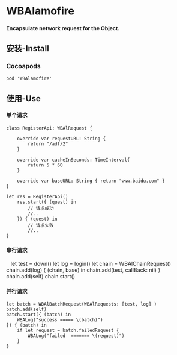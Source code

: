# WBAlamofire
#### Encapsulate network request for the Object.

## 安装-Install
### Cocoapods

    pod 'WBAlamofire'

## 使用-Use

#### 单个请求
    class RegisterApi: WBAlRequest {
    
        override var requestURL: String {
            return "/adf/2"
        }
        
        override var cacheInSeconds: TimeInterval{
            return 5 * 60
        }
        
        override var baseURL: String { return "www.baidu.com" }
    }
    
    let res = RegisterApi()
        res.start({ (quest) in
            // 请求成功
            //..
        }) { (quest) in
            // 请求失败
            //..
    }
    
#### 串行请求
    let test = down()
    let log = login()
    let chain = WBAlChainRequest()
    chain.add(log) { (chain, base) in
        chain.add(test, callBack: nil)
    }
    chain.add(self)
    chain.start()
    
#### 并行请求
    let batch = WBAlBatchRequest(WBAlRequests: [test, log] )
    batch.add(self)
    batch.start({ (batch) in
        WBALog("success ===== \(batch)")
    }) { (batch) in
        if let request = batch.failedRequest {
            WBALog("failed  ======= \(request)")
        }
    }
